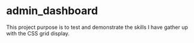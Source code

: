 # admin_dashboard

This project purpose is to test and demonstrate the skills I have gather up with the CSS grid display.